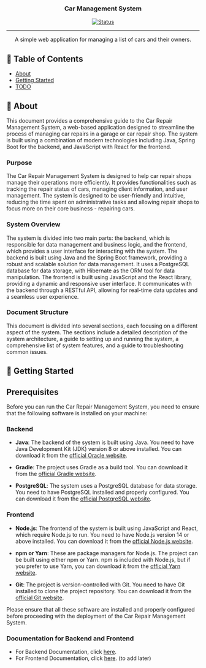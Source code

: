<h3 align="center">Car Management System</h3>

<div align="center">

[![Status](https://img.shields.io/badge/status-active-success.svg)]()


</div>

---

<p align="center">
A simple web application for managing a list of cars and their owners.
    <br> 
</p>

## 📝 Table of Contents

* [About](#-about)
* [Getting Started](#-getting-started)
* [TODO](TODO.md)

## 🧐 About

This document provides a comprehensive guide to the Car Repair Management System, a web-based application designed to
streamline the process of managing car repairs in a garage or car repair shop. The system is built using a combination
of modern technologies including Java, Spring Boot for the backend, and JavaScript with React for the frontend.

### Purpose

The Car Repair Management System is designed to help car repair shops manage their operations more efficiently. It
provides functionalities such as tracking the repair status of cars, managing client information, and user management.
The system is designed to be user-friendly and intuitive, reducing the time spent on administrative tasks and allowing
repair shops to focus more on their core business - repairing cars.

### System Overview

The system is divided into two main parts: the backend, which is responsible for data management and business logic, and
the frontend, which provides a user interface for interacting with the system. The backend is built using Java and the
Spring Boot framework, providing a robust and scalable solution for data management. It uses a PostgreSQL database for
data
storage, with Hibernate as the ORM tool for data manipulation. The frontend is built using JavaScript and the React
library, providing a dynamic and responsive user interface. It communicates with the backend through a RESTful API,
allowing for real-time data updates and a seamless user experience.

### Document Structure

This document is divided into several sections, each focusing on a different aspect of the system. The sections include
a detailed description of the system architecture, a guide to setting up and running the system, a comprehensive list of
system features, and a guide to troubleshooting common issues.

## 🏁 Getting Started

## Prerequisites

Before you can run the Car Repair Management System, you need to ensure that the following software is installed on your
machine:

### Backend

- **Java**: The backend of the system is built using Java. You need to have Java Development Kit (JDK) version 8 or
  above installed. You can download it from
  the [official Oracle website](https://www.oracle.com/java/technologies/javase-jdk11-downloads.html).

- **Gradle**: The project uses Gradle as a build tool. You can download it from
  the [official Gradle website](https://gradle.org/install/).

- **PostgreSQL**: The system uses a PostgreSQL database for data storage. You need to have PostgreSQL installed and
  properly configured. You can download it from the [official PostgreSQL website](https://www.postgresql.org/download/).

### Frontend

- **Node.js**: The frontend of the system is built using JavaScript and React, which require Node.js to run. You need to
  have Node.js version 14 or above installed. You can download it from
  the [official Node.js website](https://nodejs.org/en/download/).

- **npm or Yarn**: These are package managers for Node.js. The project can be built using either npm or Yarn. npm is
  included with Node.js, but if you prefer to use Yarn, you can download it from
  the [official Yarn website](https://yarnpkg.com/getting-started/install).

- **Git**: The project is version-controlled with Git. You need to have Git installed to clone the project repository.
  You can download it from the [official Git website](https://git-scm.com/downloads).

Please ensure that all these software are installed and properly configured before proceeding with the deployment of the
Car Repair Management System.

### Documentation for Backend and Frontend

- For Backend Documentation, click [here](docs/Backend/Backend-Documentation.md).
- For Frontend Documentation, click [here](docs/Frontend/README.md). (to add later)
